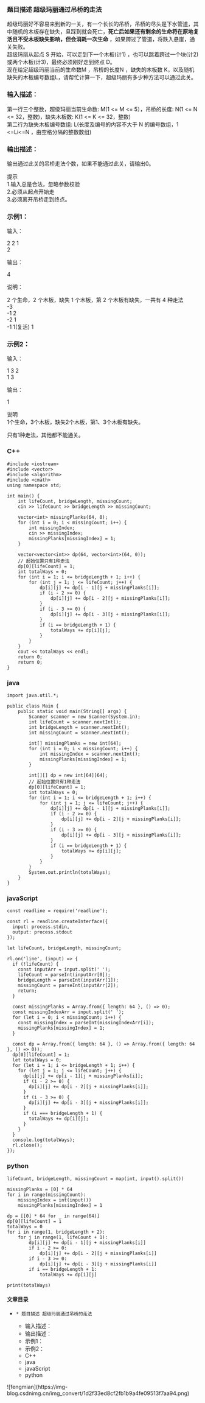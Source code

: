 ### 题目描述 超级玛丽通过吊桥的走法

超级玛丽好不容易来到新的一关，有一个长长的吊桥，吊桥的尽头是下水管道，其中随机的木板存在缺失，旦踩到就会死亡，**死亡后如果还有剩余的生命将在原地复活且不受木板缺失影响，但会消耗一次生命**
，如果跨过了管道，将跌入悬崖，通关失败。  
超级玛丽从起点 S 开始，可以走到下一个木板(计1) ，也可以跳着跨过一个块(计2)或两个木板(计3)，最终必须刚好走到终点 D。  
现在给定超级玛丽当前的生命数M ，吊桥的长度N ，缺失的木板数 K，以及随机缺失的木板编号数组L，请帮忙计算一下，超级玛丽有多少种方法可以通过此关。

### 输入描述：

第一行三个整数，超级玛丽当前生命数: M(1 <= M <= 5），吊桥的长度: N(1 <= N <= 32，整数)，缺失木板数: K(1 <= K <=
32，整数)  
第二行为缺失木板编号数组: L(长度及编号的内容不大于 N 的编号数组，1 <=Li<=N ，由空格分隔的整数数组)

### 输出描述：

输出通过此关的吊桥走法个数，如果不能通过此关，请输出0。

提示  
1.输入总是合法，忽略参数校验  
2.必须从起点开始走  
3.必须离开吊桥走到终点。

### 示例1：

输入：

2 2 1  
2

输出：

4

说明：

2 个生命，2 个木板，缺失 1 个木板，第 2 个木板有缺失，一共有 4 种走法  
-3  
-1 2  
-2 1  
-1 1(复活) 1

### 示例2：

输入：

1 3 2  
1 3

输出：

1

说明  
1个生命，3个木板，缺失2个木板，第1、3个木板有缺失。

只有1种走法，其他都不能通关。

### C++

    
    
    #include <iostream>
    #include <vector>
    #include <algorithm>
    #include <cmath>
    using namespace std;
    
    int main() {
        int lifeCount, bridgeLength, missingCount;
        cin >> lifeCount >> bridgeLength >> missingCount;
    
        vector<int> missingPlanks(64, 0);
        for (int i = 0; i < missingCount; i++) {
            int missingIndex;
            cin >> missingIndex;
            missingPlanks[missingIndex] = 1;
        }
    
        vector<vector<int>> dp(64, vector<int>(64, 0));
        // 起始位置只有1种走法
        dp[0][lifeCount] = 1;
        int totalWays = 0;
        for (int i = 1; i <= bridgeLength + 1; i++) {
            for (int j = 1; j <= lifeCount; j++) {
                dp[i][j] += dp[i - 1][j + missingPlanks[i]];
                if (i - 2 >= 0) {
                    dp[i][j] += dp[i - 2][j + missingPlanks[i]];
                }
                if (i - 3 >= 0) {
                    dp[i][j] += dp[i - 3][j + missingPlanks[i]];
                }
                if (i == bridgeLength + 1) {
                    totalWays += dp[i][j];
                }
            }
        }
        cout << totalWays << endl;
        return 0;
        return 0;
    }
    

### java

    
    
    import java.util.*;
    
    public class Main {
        public static void main(String[] args) {
            Scanner scanner = new Scanner(System.in);
            int lifeCount = scanner.nextInt();
            int bridgeLength = scanner.nextInt();
            int missingCount = scanner.nextInt();
    
            int[] missingPlanks = new int[64];
            for (int i = 0; i < missingCount; i++) {
                int missingIndex = scanner.nextInt();
                missingPlanks[missingIndex] = 1;
            }
    
            int[][] dp = new int[64][64];
            // 起始位置只有1种走法
            dp[0][lifeCount] = 1;
            int totalWays = 0;
            for (int i = 1; i <= bridgeLength + 1; i++) {
                for (int j = 1; j <= lifeCount; j++) {
                    dp[i][j] += dp[i - 1][j + missingPlanks[i]];
                    if (i - 2 >= 0) {
                        dp[i][j] += dp[i - 2][j + missingPlanks[i]];
                    }
                    if (i - 3 >= 0) {
                        dp[i][j] += dp[i - 3][j + missingPlanks[i]];
                    }
                    if (i == bridgeLength + 1) {
                        totalWays += dp[i][j];
                    }
                }
            }
            System.out.println(totalWays);
        }
    }
    
    

### javaScript

    
    
    const readline = require('readline');
    
    const rl = readline.createInterface({
      input: process.stdin,
      output: process.stdout
    });
    
    let lifeCount, bridgeLength, missingCount;
    
    rl.on('line', (input) => {
      if (!lifeCount) {
        const inputArr = input.split(' ');
        lifeCount = parseInt(inputArr[0]);
        bridgeLength = parseInt(inputArr[1]);
        missingCount = parseInt(inputArr[2]);
        return;
      }
    
      const missingPlanks = Array.from({ length: 64 }, () => 0);
      const missingIndexArr = input.split(' ');
      for (let i = 0; i < missingCount; i++) {
        const missingIndex = parseInt(missingIndexArr[i]);
        missingPlanks[missingIndex] = 1;
      }
    
      const dp = Array.from({ length: 64 }, () => Array.from({ length: 64 }, () => 0));
      dp[0][lifeCount] = 1;
      let totalWays = 0;
      for (let i = 1; i <= bridgeLength + 1; i++) {
        for (let j = 1; j <= lifeCount; j++) {
          dp[i][j] += dp[i - 1][j + missingPlanks[i]];
          if (i - 2 >= 0) {
            dp[i][j] += dp[i - 2][j + missingPlanks[i]];
          }
          if (i - 3 >= 0) {
            dp[i][j] += dp[i - 3][j + missingPlanks[i]];
          }
          if (i === bridgeLength + 1) {
            totalWays += dp[i][j];
          }
        }
      }
      console.log(totalWays);
      rl.close();
    });
    

### python

    
    
    lifeCount, bridgeLength, missingCount = map(int, input().split())
    
    missingPlanks = [0] * 64
    for i in range(missingCount):
        missingIndex = int(input())
        missingPlanks[missingIndex] = 1
    
    dp = [[0] * 64 for _ in range(64)]
    dp[0][lifeCount] = 1
    totalWays = 0
    for i in range(1, bridgeLength + 2):
        for j in range(1, lifeCount + 1):
            dp[i][j] += dp[i - 1][j + missingPlanks[i]]
            if i - 2 >= 0:
                dp[i][j] += dp[i - 2][j + missingPlanks[i]]
            if i - 3 >= 0:
                dp[i][j] += dp[i - 3][j + missingPlanks[i]]
            if i == bridgeLength + 1:
                totalWays += dp[i][j]
    
    print(totalWays)
    

#### 文章目录

  *     * 题目描述 超级玛丽通过吊桥的走法
    * 输入描述：
    * 输出描述：
    * 示例1：
    * 示例2：
    * C++
    * java
    * javaScript
    * python

![fengmian](https://img-
blog.csdnimg.cn/img_convert/1d2f33ed8cf2fb1b9a4fe09513f7aa94.png)

